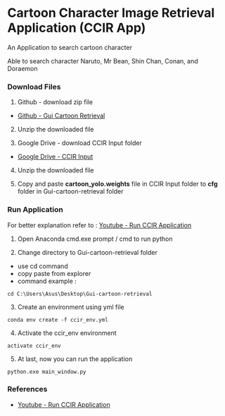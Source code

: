 # Cartoon Character Image Retrieval Application (CCIR App)

An Application to search cartoon character

Able to search character Naruto, Mr Bean, Shin Chan, Conan, and Doraemon


### Download Files

1. Github - download zip file
- [Github - Gui Cartoon Retrieval](https://github.com/syaz131/Gui-cartoon-retrieval)

2. Unzip the downloaded file

3. Google Drive - download CCIR Input folder
- [Google Drive - CCIR Input](https://drive.google.com/drive/folders/1cszh6-b40UdTkNgZFnlYyLk8F1O3vx1Y?usp=sharing)

4. Unzip the downloaded file

5. Copy and paste **cartoon_yolo.weights** file in CCIR Input folder to **cfg** folder in Gui-cartoon-retrieval folder


### Run Application
For better explanation refer to :
[Youtube - Run CCIR Application](https://www.youtube.com/watch?v=SrgViXj0zMU&ab_channel=InternetNiel-net)

1. Open Anaconda cmd.exe prompt / cmd to run python

2. Change directory to Gui-cartoon-retrieval folder
- use cd command 
- copy paste from explorer
- command example : 
```
cd C:\Users\Asus\Desktop\Gui-cartoon-retrieval
```

3. Create an environment using yml file
```
conda env create -f ccir_env.yml
```

4. Activate the ccir_env environment
```
activate ccir_env
```

5. At last, now you can run the application
```
python.exe main_window.py
```

### References
- [Youtube - Run CCIR Application](https://www.youtube.com/watch?v=SrgViXj0zMU&ab_channel=InternetNiel-net)
